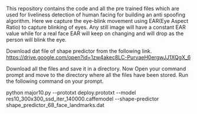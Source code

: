 This repository contains the code and all the pre trained files which are used for liveliness detection of human facing for building an anti spoofing algorithm. Here we capture the eye-blink movement using EAR(Eye Aspect Ratio) to capture blinking of eyes. Any still image will have a constant EAR value while for a real face EAR will keep on changing and will drop as the person will blink the eye. 

Download dat file of shape predictor from the following link.
https://drive.google.com/open?id=1zw4akec8LC-PurvaeH0ergwJJ1XQgX_6

Download all the files and save it in a directory.
Now Open your command prompt and move to the directory where all the files have been stored.
Run the following command on your prompt.

python major10.py --prototxt deploy.prototxt --model res10_300x300_ssd_iter_140000.caffemodel --shape-predictor shape_predictor_68_face_landmarks.dat




